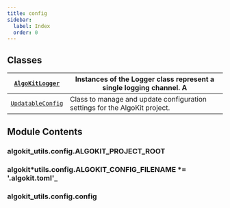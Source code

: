 ```yaml
---
title: config
sidebar:
  label: Index
  order: 0
---
```


## Classes

| [`AlgoKitLogger`](AlgoKitLogger.md#algokit_utils.config.AlgoKitLogger)       | Instances of the Logger class represent a single logging channel. A        |
| ---------------------------------------------------------------------------- | -------------------------------------------------------------------------- |
| [`UpdatableConfig`](UpdatableConfig.md#algokit_utils.config.UpdatableConfig) | Class to manage and update configuration settings for the AlgoKit project. |

## Module Contents

### algokit_utils.config.ALGOKIT_PROJECT_ROOT

### algokit*utils.config.ALGOKIT_CONFIG_FILENAME *= '.algokit.toml'\_

### algokit_utils.config.config
